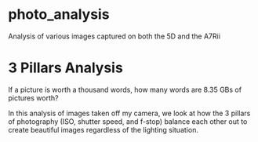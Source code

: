 # photo_analysis
Analysis of various images captured on both the 5D and the A7Rii

# 3 Pillars Analysis

If a picture is worth a thousand words, how many words are 8.35 GBs of pictures worth?

In this analysis of images taken off my camera, we look at how the 3 pillars of photography (ISO, shutter speed, and
f-stop) balance each other out to create beautiful images regardless of the lighting situation.
